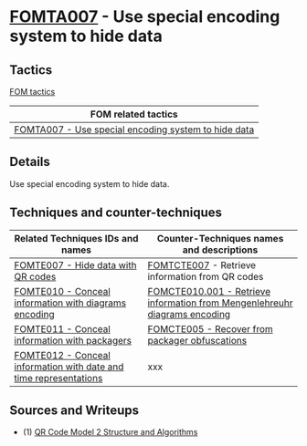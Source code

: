 # [FOMTA007](https://github.com/blue101010/FOM/blob/main/tactics/FOMTA007.md) - Use special encoding system to hide data

## Tactics

[FOM tactics](https://github.com/blue101010/FOM/blob/main/tactics/tactics.md)

| FOM related tactics  |
| --------------------------------------- |
| [FOMTA007 - Use special encoding system to hide data](https://github.com/blue101010/FOM/blob/main/tactics/FOMTA007.md)   |

## Details

Use special encoding system to hide data.

## Techniques and counter-techniques

| Related  Techniques IDs and names  | Counter-Techniques names and descriptions  |
| -----------------------------------|  -----------------------------------------|
| [FOMTE007 - Hide data with QR codes](https://github.com/blue101010/FOM/blob/main/techniques/FOMTE007.md) |  [FOMTCTE007](https://github.com/blue101010/FOM/blob/main/countertechniques/FOMTCTE007.md) - Retrieve information from QR codes |
| [FOMTE010 - Conceal information with diagrams encoding](https://github.com/blue101010/FOM/blob/main/techniques/FOMTE010.md) | [FOMCTE010.001 - Retrieve information from Mengenlehreuhr diagrams encoding](https://github.com/blue101010/FOM/blob/main/countertechniques/FOMCTE010.001.md) |
|[FOMTE011 - Conceal information with packagers](https://github.com/blue101010/FOM/blob/main/techniques/FOMTE011.md)  | [FOMCTE005 - Recover from packager obfuscations](https://github.com/blue101010/FOM/blob/main/countertechniques/FOMCTE005.md) |
| [FOMTE012 - Conceal information with date and time representations](https://github.com/blue101010/FOM/blob/main/techniques/FOMTE012.md) | xxx |

## Sources and Writeups

 - (1) [QR Code Model 2 Structure and Algorithms](https://franckybox.com/wp-content/uploads/qrcode.pdf)
